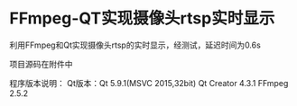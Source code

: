 # FFmpeg-QT实现摄像头rtsp实时显示
利用FFmpeg和Qt实现摄像头rtsp的实时显示，经测试，延迟时间为0.6s

项目源码在附件中

程序版本说明：
Qt版本：Qt 5.9.1(MSVC 2015,32bit)
Qt Creator 4.3.1
FFmpeg 2.5.2